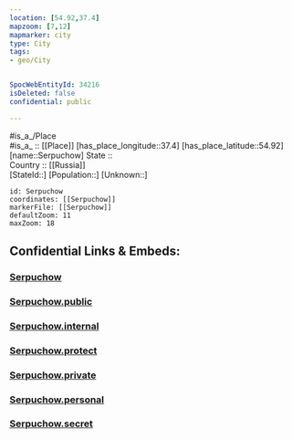 ```yaml
---
location: [54.92,37.4] 
mapzoom: [7,12] 
mapmarker: city 
type: City
tags:
- geo/City


SpocWebEntityId: 34216
isDeleted: false
confidential: public

---
```

#is_a_/Place  
#is_a_ :: [[Place]] 
[has_place_longitude::37.4] 
[has_place_latitude::54.92] 
[name::Serpuchow] 
State ::  
Country :: [[Russia]]  
[StateId::] 
[Population::] 
[Unknown::] 


```leaflet
id: Serpuchow
coordinates: [[Serpuchow]] 
markerFile: [[Serpuchow]] 
defaultZoom: 11 
maxZoom: 18
```


## Confidential Links & Embeds: 

### [Serpuchow](/_Standards/Earth/Continent/Europe/Europe~East/Russia/Russia~Central/Moscow_Oblast/City/Serpuchow.md) 

### [Serpuchow.public](/_public/Earth/Continent/Europe/Europe~East/Russia/Russia~Central/Moscow_Oblast/City/Serpuchow.public.md) 

### [Serpuchow.internal](/_internal/Earth/Continent/Europe/Europe~East/Russia/Russia~Central/Moscow_Oblast/City/Serpuchow.internal.md) 

### [Serpuchow.protect](/_protect/Earth/Continent/Europe/Europe~East/Russia/Russia~Central/Moscow_Oblast/City/Serpuchow.protect.md) 

### [Serpuchow.private](/_private/Earth/Continent/Europe/Europe~East/Russia/Russia~Central/Moscow_Oblast/City/Serpuchow.private.md) 

### [Serpuchow.personal](/_personal/Earth/Continent/Europe/Europe~East/Russia/Russia~Central/Moscow_Oblast/City/Serpuchow.personal.md) 

### [Serpuchow.secret](/_secret/Earth/Continent/Europe/Europe~East/Russia/Russia~Central/Moscow_Oblast/City/Serpuchow.secret.md)

